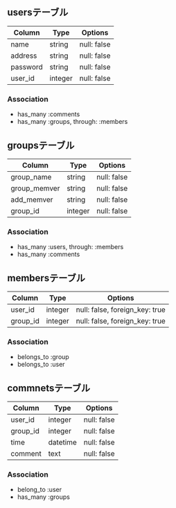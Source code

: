 ## usersテーブル

|Column|Type|Options|
|------|----|-------|
|name|string|null: false|
|address|string|null: false|
|password|string|null: false|
|user_id|integer|null: false|

### Association
- has_many :comments
- has_many :groups, through: :members

## groupsテーブル

|Column|Type|Options|
|------|----|-------|
|group_name|string|null: false|
|group_memver|string|null: false|
|add_memver|string|null: false|
|group_id|integer|null: false|

### Association
- has_many :users, through: :members
- has_many :comments

## membersテーブル

|Column|Type|Options|
|------|----|-------|
|user_id|integer|null: false, foreign_key: true|
|group_id|integer|null: false, foreign_key: true|

### Association
- belongs_to :group
- belongs_to :user

## commnetsテーブル

|Column|Type|Options|
|------|----|-------|
|user_id|integer|null: false|
|group_id|integer|null: false|
|time|datetime|null: false|
|comment|text|null: false|

### Association
- belong_to :user
- has_many :groups
